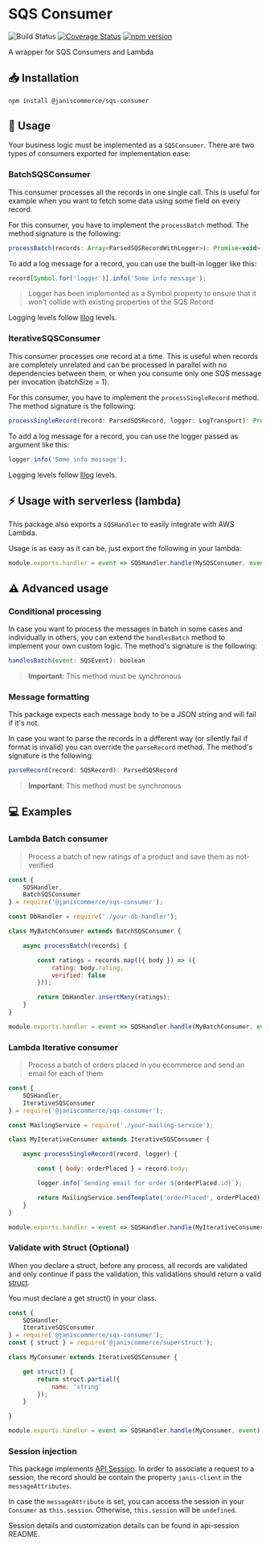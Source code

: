 # SQS Consumer

![Build Status](https://github.com/janis-commerce/sqs-consumer/workflows/Build%20Status/badge.svg)
[![Coverage Status](https://coveralls.io/repos/github/janis-commerce/sqs-consumer/badge.svg?branch=master)](https://coveralls.io/github/janis-commerce/sqs-consumer?branch=master)
[![npm version](https://badge.fury.io/js/%40janiscommerce%2Fsqs-consumer.svg)](https://www.npmjs.com/package/@janiscommerce/sqs-consumer)

A wrapper for SQS Consumers and Lambda

## :inbox_tray: Installation

```sh
npm install @janiscommerce/sqs-consumer
```

## :hammer: Usage

Your business logic must be implemented as a `SQSConsumer`. There are two types of consumers exported for implementation ease:

### BatchSQSConsumer

This consumer processes all the records in one single call. This is useful for example when you want to fetch some data using some field on every record.

For this consumer, you have to implement the `processBatch` method. The method signature is the following:

```js
processBatch(records: Array<ParsedSQSRecordWithLogger>): Promise<void> | void
```

To add a log message for a record, you can use the built-in logger like this:

```js
record[Symbol.for('logger')].info('Some info message');
```

> Logger has been implemented as a Symbol property to ensure that it won't collide with existing properties of the SQS Record

Logging levels follow [lllog](https://www.npmjs.com/package/lllog) levels.

### IterativeSQSConsumer

This consumer processes one record at a time. This is useful when records are completely unrelated and can be processed in parallel with no dependencies between them, or when you consume only one SQS message per invocation (batchSize = 1).

For this consumer, you have to implement the `processSingleRecord` method. The method signature is the following:

```js
processSingleRecord(record: ParsedSQSRecord, logger: LogTransport): Promise<void> | void
```

To add a log message for a record, you can use the logger passed as argument like this:

```js
logger.info('Some info message');
```

Logging levels follow [lllog](https://www.npmjs.com/package/lllog) levels.

## :zap: Usage with serverless (lambda)

This package also exports a `SQSHandler` to easily integrate with AWS Lambda.

Usage is as easy as it can be, just export the following in your lambda:

```js
module.exports.handler = event => SQSHandler.handle(MySQSConsumer, event);
```

## :warning: Advanced usage

### Conditional processing

In case you want to process the messages in batch in some cases and individually in others, you can extend the `handlesBatch` method to implement your own custom logic. The method's signature is the following:

```js
handlesBatch(event: SQSEvent): boolean
```

> **Important**: This method must be synchronous

### Message formatting

This package expects each message body to be a JSON string and will fail if it's not.

In case you want to parse the records in a different way (or silently fail if format is invalid) you can override the `parseRecord` method. The method's signature is the following:

```js
parseRecord(record: SQSRecord): ParsedSQSRecord
```

> **Important**: This method must be synchronous

## :computer: Examples

### Lambda Batch consumer

> Process a batch of new ratings of a product and save them as not-verified

```js
const {
	SQSHandler,
	BatchSQSConsumer
} = require('@janiscommerce/sqs-consumer');

const DbHandler = require('./your-db-handler');

class MyBatchConsumer extends BatchSQSConsumer {

	async processBatch(records) {

		const ratings = records.map(({ body }) => ({
			rating: body.rating,
			verified: false
		}));

		return DbHandler.insertMany(ratings);
	}
}

module.exports.handler = event => SQSHandler.handle(MyBatchConsumer, event);
```

### Lambda Iterative consumer

> Process a batch of orders placed in you ecommerce and send an email for each of them

```js
const {
	SQSHandler,
	IterativeSQSConsumer
} = require('@janiscommerce/sqs-consumer');

const MailingService = require('./your-mailing-service');

class MyIterativeConsumer extends IterativeSQSConsumer {

	async processSingleRecord(record, logger) {

		const { body: orderPlaced } = record.body;

		logger.info(`Sending email for order ${orderPlaced.id}`);

		return MailingService.sendTemplate('orderPlaced', orderPlaced);
	}
}

module.exports.handler = event => SQSHandler.handle(MyIterativeConsumer, event);
```

### Validate with Struct (Optional)

When you declare a struct, before any process, all records are validated and only continue if pass the validation, this validations should return a valid [struct](https://www.npmjs.com/package/@janiscommerce/superstruct).

You must declare a get struct() in your class.

```js
const {
	SQSHandler,
	IterativeSQSConsumer
} = require('@janiscommerce/sqs-consumer');
const { struct } = require('@janiscommerce/superstruct');

class MyConsumer extends IterativeSQSConsumer {

	get struct() {
		return struct.partial({
			name: 'string'
		});
	}

}

module.exports.handler = event => SQSHandler.handle(MyConsumer, event);
```

### Session injection

This package implements [API Session](https://www.npmjs.com/package/@janiscommerce/api-session). In order to associate a request to a session, the record should be contain the property `janis-client` in the `messageAttributes`.

In case the `messageAttribute` is set, you can access the session in your `Consumer` as `this.session`. Otherwise, `this.session` will be `undefined`.

Session details and customization details can be found in api-session README.
